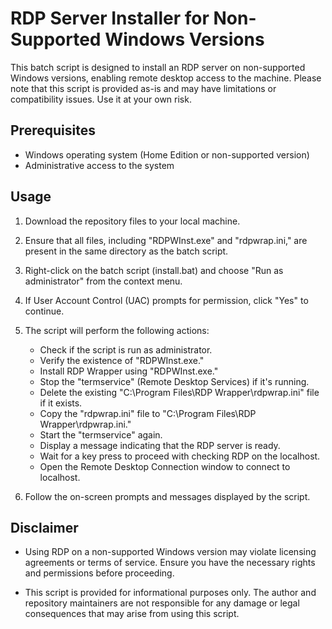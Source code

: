# RDP Server Installer for Non-Supported Windows Versions

This batch script is designed to install an RDP server on non-supported Windows versions, enabling remote desktop access to the machine. Please note that this script is provided as-is and may have limitations or compatibility issues. Use it at your own risk.

## Prerequisites

- Windows operating system (Home Edition or non-supported version)
- Administrative access to the system

## Usage

1. Download the repository files to your local machine.

2. Ensure that all files, including "RDPWInst.exe" and "rdpwrap.ini," are present in the same directory as the batch script.

3. Right-click on the batch script (install.bat) and choose "Run as administrator" from the context menu.

4. If User Account Control (UAC) prompts for permission, click "Yes" to continue.

5. The script will perform the following actions:
   - Check if the script is run as administrator.
   - Verify the existence of "RDPWInst.exe."
   - Install RDP Wrapper using "RDPWInst.exe."
   - Stop the "termservice" (Remote Desktop Services) if it's running.
   - Delete the existing "C:\Program Files\RDP Wrapper\rdpwrap.ini" file if it exists.
   - Copy the "rdpwrap.ini" file to "C:\Program Files\RDP Wrapper\rdpwrap.ini."
   - Start the "termservice" again.
   - Display a message indicating that the RDP server is ready.
   - Wait for a key press to proceed with checking RDP on the localhost.
   - Open the Remote Desktop Connection window to connect to localhost.

6. Follow the on-screen prompts and messages displayed by the script.

## Disclaimer

- Using RDP on a non-supported Windows version may violate licensing agreements or terms of service. Ensure you have the necessary rights and permissions before proceeding.

- This script is provided for informational purposes only. The author and repository maintainers are not responsible for any damage or legal consequences that may arise from using this script.

